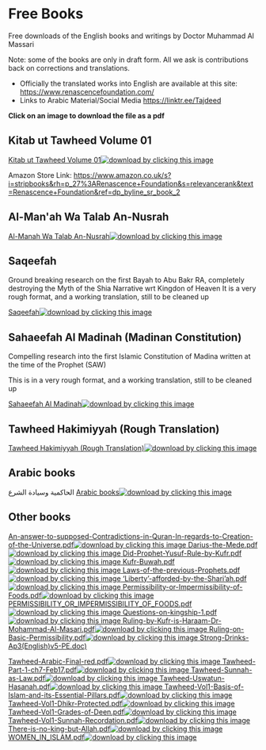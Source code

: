 

# Free Books

Free downloads of the English books and writings by Doctor Muhammad Al Massari

Note: some of the books are only in draft form. All we ask is contributions back on corrections and translations.

- Officially the translated works into English are available at this site: https://www.renascencefoundation.com/
- Links to Arabic Material/Social Media https://linktr.ee/Tajdeed

**Click on an image to download the file as a pdf**

## Kitab ut Tawheed Volume 01
<a href="/files/Kitab_utTawheed-Vol-(01)-English-Final_Proof.pdf" download>Kitab ut Tawheed Volume 01<img src="/files/Kitab_utTawheed-Vol-(01)-English-Final_Proof.pdf" alt="download by clicking this image">
</a>

Amazon Store Link:  https://www.amazon.co.uk/s?i=stripbooks&rh=p_27%3ARenascence+Foundation&s=relevancerank&text=Renascence+Foundation&ref=dp_byline_sr_book_2

## Al-Man'ah Wa Talab An-Nusrah
<a href="/files/Al-ManahWaTalabAn-Nusrah-FINAL.pdf" download>Al-Manah Wa Talab An-Nusrah<img src="/files/Al-ManahWaTalabAn-Nusrah-FINAL.pdf" alt="download by clicking this image">
</a>

## Saqeefah

Ground breaking research on the first Bayah to Abu Bakr RA, completely destroying the Myth of the Shia Narrative wrt Kingdon of Heaven
It is a very rough format, and a working translation, still to be cleaned up

<a href="/files/Saqeefah-English-RoughTranslation-2022.pdf" download>Saqeefah<img src="/files/Saqeefah-English-RoughTranslation-2022.pdf" alt="download by clicking this image">
</a>

## Sahaeefah Al Madinah (Madinan Constitution)

Compelling research into the first Islamic Constitution of Madina written at the time of the Prophet (SAW)

This is in a very rough format, and a working translation, still to be cleaned up

<a href="/files/Saheefah-(MadinaConstitution)-Draft.pdf" download>Sahaeefah Al Madinah<img src="/files/Saheefah-(MadinaConstitution)-Draft.pdf" alt="download by clicking this image">
</a>

## Tawheed Hakimiyyah (Rough Translation)

<a href="/files/Al-HaakimiyahWaSiyaadatush-Shari-ROUGHTRANSLATION.pdf" download>Tawheed Hakimiyyah (Rough Translation)<img src="/files/Al-HaakimiyahWaSiyaadatush-Shari-ROUGHTRANSLATION.pdf" alt="download by clicking this image">
</a>


## Arabic books
الحاكمية وسيادة الشرع
<a href="/files/arabic-books.pdf" download>Arabic books<img src="/files/arabic-books.pdf" alt="download by clicking this image">
</a>


## Other books
<a href="/files/An-answer-to-supposed-Contradictions-in-Quran-In-regards-to-Creation-of-the-Universe.pdf" download>An-answer-to-supposed-Contradictions-in-Quran-In-regards-to-Creation-of-the-Universe.pdf<img src="/files/An-answer-to-supposed-Contradictions-in-Quran-In-regards-to-Creation-of-the-Universe.pdf" alt="download by clicking this image">
</a>
<a href="/files/Darius-the-Mede.pdf" download>Darius-the-Mede.pdf<img src="/files/Darius-the-Mede.pdf" alt="download by clicking this image">
</a>
<a href="/files/Did-Prophet-Yusuf-Rule-by-Kufr.pdf" download>Did-Prophet-Yusuf-Rule-by-Kufr.pdf<img src="/files/Did-Prophet-Yusuf-Rule-by-Kufr.pdf" alt="download by clicking this image">
</a>
<a href="/files/Kufr-Buwah.pdf" download>Kufr-Buwah.pdf<img src="/files/Kufr-Buwah.pdf" alt="download by clicking this image">
</a>
<a href="/files/Laws-of-the-previous-Prophets.pdf" download>Laws-of-the-previous-Prophets.pdf<img src="/files/Laws-of-the-previous-Prophets.pdf" alt="download by clicking this image">
</a>
<a href="/files/‘Liberty’-afforded-by-the-Shari’ah.pdf" download>‘Liberty’-afforded-by-the-Shari’ah.pdf<img src="/files/‘Liberty’-afforded-by-the-Shari’ah.pdf" alt="download by clicking this image">
</a>
<a href="/files/Permissibility-or-Impermissibility-of-Foods.pdf" download>Permissibility-or-Impermissibility-of-Foods.pdf<img src="/files/Permissibility-or-Impermissibility-of-Foods.pdf" alt="download by clicking this image">
</a>
<a href="/files/PERMISSIBILITY_OR_IMPERMISSIBILITY_OF_FOODS.pdf" download>PERMISSIBILITY_OR_IMPERMISSIBILITY_OF_FOODS.pdf<img src="/files/PERMISSIBILITY_OR_IMPERMISSIBILITY_OF_FOODS.pdf" alt="download by clicking this image">
</a>
<a href="/files/Questions-on-kingship-1.pdf" download>Questions-on-kingship-1.pdf<img src="/files/Questions-on-kingship-1.pdf" alt="download by clicking this image">
</a>
<a href="/files/Ruling-by-Kufr-is-Haraam-Dr-Mohammad-Al-Masari.pdf" download>Ruling-by-Kufr-is-Haraam-Dr-Mohammad-Al-Masari.pdf<img src="/files/Ruling-by-Kufr-is-Haraam-Dr-Mohammad-Al-Masari.pdf" alt="download by clicking this image">
</a>
<a href="/files/Ruling-on-Basic-Permissibility.pdf" download>Ruling-on-Basic-Permissibility.pdf<img src="/files/Ruling-on-Basic-Permissibility.pdf" alt="download by clicking this image">
</a>
<a href="/files/Strong-Drinks-Ap3(English)v5-PE.doc">Strong-Drinks-Ap3(English)v5-PE.doc)</a>

<a href="/files/Tawheed-Arabic-Final-red.pdf" download>Tawheed-Arabic-Final-red.pdf<img src="/files/Tawheed-Arabic-Final-red.pdf" alt="download by clicking this image">
</a>
<a href="/files/Tawheed-Part-1-ch7-Feb17.pdf" download>Tawheed-Part-1-ch7-Feb17.pdf<img src="/files/Tawheed-Part-1-ch7-Feb17.pdf" alt="download by clicking this image">
</a>
<a href="/files/Tawheed-Sunnah-as-Law.pdf" download>Tawheed-Sunnah-as-Law.pdf<img src="/files/Tawheed-Sunnah-as-Law.pdf" alt="download by clicking this image">
</a>
<a href="/files/Tawheed-Uswatun-Hasanah.pdf" download>Tawheed-Uswatun-Hasanah.pdf<img src="/files/Tawheed-Uswatun-Hasanah.pdf" alt="download by clicking this image">
</a>
<a href="/files/Tawheed-Vol1-Basis-of-Islam-and-its-Essential-Pillars.pdf" download>Tawheed-Vol1-Basis-of-Islam-and-its-Essential-Pillars.pdf<img src="/files/Tawheed-Vol1-Basis-of-Islam-and-its-Essential-Pillars.pdf" alt="download by clicking this image">
</a>
<a href="/files/Tawheed-Vol1-Dhikr-Protected.pdf" download>Tawheed-Vol1-Dhikr-Protected.pdf<img src="/files/Tawheed-Vol1-Dhikr-Protected.pdf" alt="download by clicking this image">
</a>
<a href="/files/Tawheed-Vol1-Grades-of-Deen.pdf" download>Tawheed-Vol1-Grades-of-Deen.pdf<img src="/files/Tawheed-Vol1-Grades-of-Deen.pdf" alt="download by clicking this image">
</a>
<a href="/files/Tawheed-Vol1-Sunnah-Recordation.pdf" download>Tawheed-Vol1-Sunnah-Recordation.pdf<img src="/files/Tawheed-Vol1-Sunnah-Recordation.pdf" alt="download by clicking this image">
</a>
<a href="/files/There-is-no-king-but-Allah.pdf" download>There-is-no-king-but-Allah.pdf<img src="/files/There-is-no-king-but-Allah.pdf" alt="download by clicking this image">
</a>
<a href="/files/WOMEN_IN_ISLAM.pdf" download>WOMEN_IN_ISLAM.pdf<img src="/files/WOMEN_IN_ISLAM.pdf" alt="download by clicking this image">
</a>



